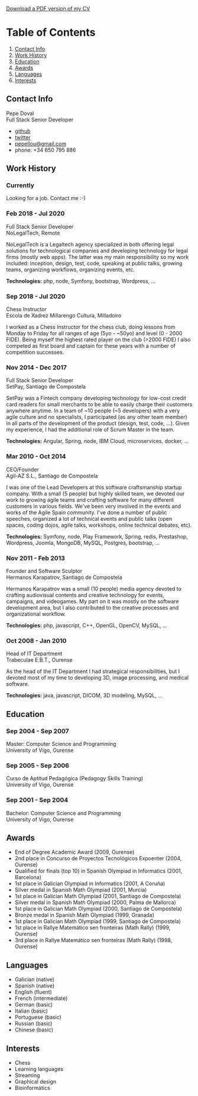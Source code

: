 [Download a PDF version of my CV](https://github.com/pepellou/pepellou/raw/master/cv.pdf)

# Table of Contents

1. [Contact Info](#contact-info)
2. [Work History](#work-history)
3. [Education](#education)
4. [Awards](#awards)
5. [Languages](#languages)
6. [Interests](#interests)


## Contact Info

Pepe Doval<br/>
Full Stack Senior Developer

 - [github](https://github.com/pepellou)
 - [twitter](https://twitter.com/pepellou)
 - [pepellou@gmail.com](mailto:pepellou@gmail.com)
 - phone: +34 650 795 886


## Work History

### Currently

Looking for a job. Contact me :-)


### Feb 2018 - Jul 2020

Full Stack Senior Developer<br/>
NoLegalTech, Remote

NoLegalTech is a Legaltech agency specialized in both offering legal solutions for 
technological companies and developing technology for legal firms (mostly web apps).
The latter was my main responsibility so my work included: inception, design, test,
code, speaking at public talks, growing teams, organizing workflows, organizing events, etc.

**Technologies:** php, node, Symfony, bootstrap, Wordpress, ...


### Sep 2018 - Jul 2020

Chess Instructor<br/>
Escola de Xadrez Millarengo Cultura, Milladoiro

I worked as a Chess Instructor for the chess club, doing lessons from Monday to Friday
for all ranges of age (5yo - ~50yo) and level (0 - 2000 FIDE). Being myself the highest
rated player on the club (>2000 FIDE) I also competed as first board and captain for these
years with a number of competition successes.


### Nov 2014 - Dec 2017

Full Stack Senior Developer<br/>
SetPay, Santiago de Compostela

SetPay was a Fintech company developing technology for low-cost credit card readers
for small merchants to be able to easily charge their customers anywhere anytime.
In a team of ~10 people (~5 developers) with a very agile culture and no specialists,
I participated (as any other team member) in all parts of the development of the
product (design, test, code, ...). Given my experience, I had the additional role of
Scrum Master in the team.

**Technologies:** Angular, Spring, node, IBM Cloud, microservices, docker, ...


### Mar 2010 - Oct 2014

CEO/Founder<br/>
Agil-AZ S.L., Santiago de Compostela

I was one of the Lead Developers at this software craftsmanship startup company.
With a small (5 people) but highly skilled team, we devoted our work to growing
agile teams and crafting software for many different customers in various fields.
We've been very involved in the events and works of the Agile Spain community.
I've done a number of public speeches, organized a lot of technical events and
public talks (open spaces, coding dojos, agile talks, workshops, online technical
debates, etc).

**Technologies:** Symfony, node, Play Framework, Spring, redis, Prestashop, Wordpress,
Joomla, MongoDB, MySQL, Postgres, bootstrap, ...


### Nov 2011 - Feb 2013

Founder and Software Sculptor<br/>
Hermanos Karapatrov, Santiago de Compostela

Hermanos Karapatrov was a small (10 people) media agency devoted to crafting
audiovisual contents and creative technology for events, campaigns, and 
videogames. My part on it was mostly on the software development area, but I
also contributed to the creative processes and organizational workflow.

**Technologies:** php, javascript, C++, OpenGL, OpenCV, MySQL, ...


### Oct 2008 - Jan 2010

Head of IT Department<br/>
Trabeculae E.B.T., Ourense

As the head of the IT Department I had strategical responsibilities, but I devoted
most of my time to developing 3D, image processing, and medical software.

**Technologies:** java, javascript, DICOM, 3D modeling, MySQL, ...


## Education

### Sep 2004 - Sep 2007

Master: Computer Science and Programming<br/>
University of Vigo, Ourense

### Sep 2005 - Sep 2006

Curso de Aptitud Pedagógica (Pedagogy Skills Training)<br/>
University of Vigo, Ourense

### Sep 2001 - Sep 2004

Bachelor: Computer Science and Programming<br/>
University of Vigo, Ourense


## Awards

 - End of Degree Academic Award (2009, Ourense)
 - 2nd place in Concurso de Proyectos Tecnológicos Expoenter (2004, Ourense)
 - Qualified for finals (top 10) in Spanish Olympiad in Informatics (2001, Barcelona)
 - 1st place in Galician Olympiad in Informatics (2001, A Coruña)
 - Silver medal in Spanish Math Olympiad (2001, Murcia)
 - 1st place in Galician Math Olympiad (2001, Santiago de Compostela)
 - Silver medal in Spanish Math Olympiad (2000, Palma de Mallorca)
 - 1st place in Galician Math Olympiad (2000, Santiago de Compostela)
 - Bronze medal in Spanish Math Olympiad (1999, Granada)
 - 1st place in Galician Math Olympiad (1999, Santiago de Compostela)
 - 1st place in Rallye Matemático sen fronteiras (Math Rally) (1999, Ourense)
 - 3rd place in Rallye Matemático sen fronteiras (Math Rally) (1998, Ourense)


## Languages

 - Galician (native)
 - Spanish (native)
 - English (fluent)
 - French (intermediate)
 - German (basic)
 - Italian (basic)
 - Portuguese (basic)
 - Russian (basic)
 - Chinese (basic)


## Interests

 - Chess
 - Learning languages
 - Streaming
 - Graphical design
 - Bioinformatics
